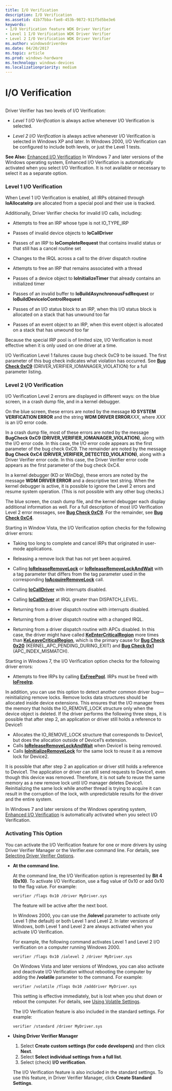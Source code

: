 ```yaml
---
title: I/O Verification
description: I/O Verification
ms.assetid: 41b77bba-fae8-453b-9872-911f5d5be3e6
keywords:
- I/O Verification feature WDK Driver Verifier
- Level 1 I/O Verification WDK Driver Verifier
- Level 2 I/O Verification WDK Driver Verifier
ms.author: windowsdriverdev
ms.date: 04/20/2017
ms.topic: article
ms.prod: windows-hardware
ms.technology: windows-devices
ms.localizationpriority: medium
---
```


# I/O Verification


## <span id="ddk_i_o_verification_tools"></span><span id="DDK_I_O_VERIFICATION_TOOLS"></span>


Driver Verifier has two levels of I/O Verification:

-   *Level 1 I/O Verification* is always active whenever I/O Verification is selected.

-   *Level 2 I/O Verification* is always active whenever I/O Verification is selected in Windows XP and later. In Windows 2000, I/O Verification can be configured to include both levels, or just the Level 1 tests.

**See Also:** [Enhanced I/O Verification](enhanced-i-o-verification.md) In Windows 7 and later versions of the Windows operating system, Enhanced I/O Verification is automatically activated when you select I/O Verification. It is not available or necessary to select it as a separate option.

### <span id="level_1_i_o_verification"></span><span id="LEVEL_1_I_O_VERIFICATION"></span>Level 1 I/O Verification

When Level 1 I/O Verification is enabled, all IRPs obtained through **IoAllocateIrp** are allocated from a special pool and their use is tracked.

Additionally, Driver Verifier checks for invalid I/O calls, including:

-   Attempts to free an IRP whose type is not IO\_TYPE\_IRP

-   Passes of invalid device objects to **IoCallDriver**

-   Passes of an IRP to **IoCompleteRequest** that contains invalid status or that still has a cancel routine set

-   Changes to the IRQL across a call to the driver dispatch routine

-   Attempts to free an IRP that remains associated with a thread

-   Passes of a device object to **IoInitializeTimer** that already contains an initialized timer

-   Passes of an invalid buffer to **IoBuildAsynchronousFsdRequest** or **IoBuildDeviceIoControlRequest**

-   Passes of an I/O status block to an IRP, when this I/O status block is allocated on a stack that has unwound too far

-   Passes of an event object to an IRP, when this event object is allocated on a stack that has unwound too far

Because the special IRP pool is of limited size, I/O Verification is most effective when it is only used on one driver at a time.

I/O Verification Level 1 failures cause bug check 0xC9 to be issued. The first parameter of this bug check indicates what violation has occurred. See [**Bug Check 0xC9**](https://msdn.microsoft.com/library/windows/hardware/ff560205) (DRIVER\_VERIFIER\_IOMANAGER\_VIOLATION) for a full parameter listing.

### <span id="level_2_i_o_verification"></span><span id="LEVEL_2_I_O_VERIFICATION"></span>Level 2 I/O Verification

I/O Verification Level 2 errors are displayed in different ways: on the blue screen, in a crash dump file, and in a kernel debugger.

On the blue screen, these errors are noted by the message **IO SYSTEM VERIFICATION ERROR** and the string **WDM DRIVER ERROR***XXX*, where *XXX* is an I/O error code.

In a crash dump file, most of these errors are noted by the message **BugCheck 0xC9 (DRIVER\_VERIFIER\_IOMANAGER\_VIOLATION)**, along with the I/O error code. In this case, the I/O error code appears as the first parameter of the bug check 0xC9. The remainder are noted by the message **Bug Check 0xC4 (DRIVER\_VERIFIER\_DETECTED\_VIOLATION)**, along with a Driver Verifier error code. In this case, the Driver Verifier error code appears as the first parameter of the bug check 0xC4.

In a kernel debugger (KD or WinDbg), these errors are noted by the message **WDM DRIVER ERROR** and a descriptive text string. When the kernel debugger is active, it is possible to ignore the Level 2 errors and resume system operation. (This is not possible with any other bug checks.)

The blue screen, the crash dump file, and the kernel debugger each display additional information as well. For a full description of most I/O Verification Level 2 error messages, see [**Bug Check 0xC9**](https://msdn.microsoft.com/library/windows/hardware/ff560205). For the remainder, see [**Bug Check 0xC4**](https://msdn.microsoft.com/library/windows/hardware/ff560187).

Starting in Window Vista, the I/O Verification option checks for the following driver errors:

-   Taking too long to complete and cancel IRPs that originated in user-mode applications.

-   Releasing a remove lock that has not yet been acquired.

-   Calling [**IoReleaseRemoveLock**](https://msdn.microsoft.com/library/windows/hardware/ff549560) or [**IoReleaseRemoveLockAndWait**](https://msdn.microsoft.com/library/windows/hardware/ff549567) with a tag parameter that differs from the tag parameter used in the corresponding [**IoAcquireRemoveLock**](https://msdn.microsoft.com/library/windows/hardware/ff548204) call.

-   Calling [**IoCallDriver**](https://msdn.microsoft.com/library/windows/hardware/ff548336) with interrupts disabled.

-   Calling [**IoCallDriver**](https://msdn.microsoft.com/library/windows/hardware/ff548336) at IRQL greater than DISPATCH\_LEVEL.

-   Returning from a driver dispatch routine with interrupts disabled.

-   Returning from a driver dispatch routine with a changed IRQL.

-   Returning from a driver dispatch routine with APCs disabled. In this case, the driver might have called [**KeEnterCriticalRegion**](https://msdn.microsoft.com/library/windows/hardware/ff552021) more times than [**KeLeaveCriticalRegion**](https://msdn.microsoft.com/library/windows/hardware/ff552964), which is the primary cause for [**Bug Check 0x20**](https://msdn.microsoft.com/library/windows/hardware/ff557421) (KERNEL\_APC\_PENDING\_DURING\_EXIT) and [**Bug Check 0x1**](https://msdn.microsoft.com/library/windows/hardware/ff557419) (APC\_INDEX\_MISMATCH).

Starting in Windows 7, the I/O Verification option checks for the following driver errors:

-   Attempts to free IRPs by calling [**ExFreePool**](https://msdn.microsoft.com/library/windows/hardware/ff544590). IRPs must be freed with [**IoFreeIrp**](https://msdn.microsoft.com/library/windows/hardware/ff549113).

In addition, you can use this option to detect another common driver bug—reinitializing remove locks. Remove locks data structures should be allocated inside device extensions. This ensures that the I/O manager frees the memory that holds the IO\_REMOVE\_LOCK structure only when the device object is deleted. If the driver performs the following three steps, it is possible that after step 2, an application or driver still holds a reference to Device1:

-   Allocates the IO\_REMOVE\_LOCK structure that corresponds to Device1, but does the allocation outside of Device1’s extension.
-   Calls [**IoReleaseRemoveLockAndWait**](https://msdn.microsoft.com/library/windows/hardware/ff549567) when Device1 is being removed.
-   Calls [**IoInitializeRemoveLock**](https://msdn.microsoft.com/library/windows/hardware/ff549324) for the same lock to reuse it as a remove lock for Device2.

It is possible that after step 2 an application or driver still holds a reference to Device1. The application or driver can still send requests to Device1, even though this device was removed. Therefore, it is not safe to reuse the same memory as a new remove lock until I/O manager deletes Device1. Reinitializing the same lock while another thread is trying to acquire it can result in the corruption of the lock, with unpredictable results for the driver and the entire system.

In Windows 7 and later versions of the Windows operating system, [Enhanced I/O Verification](enhanced-i-o-verification.md) is automatically activated when you select I/O Verification.

### <span id="activating_this_option"></span><span id="ACTIVATING_THIS_OPTION"></span>Activating This Option

You can activate the I/O Verification feature for one or more drivers by using Driver Verifier Manager or the Verifier.exe command line. For details, see [Selecting Driver Verifier Options](selecting-driver-verifier-options.md).

-   **At the command line.**

    At the command line, the I/O Verification option is represented by **Bit 4 (0x10)**. To activate I/O Verification, use a flag value of 0x10 or add 0x10 to the flag value. For example:

    ```
    verifier /flags 0x10 /driver MyDriver.sys
    ```

    The feature will be active after the next boot.

    In Windows 2000, you can use the **/iolevel** parameter to activate only Level 1 (the default) or both Level 1 and Level 2. In later versions of Windows, both Level 1 and Level 2 are always activated when you activate I/O Verification.

    For example, the following command activates Level 1 and Level 2 I/O verification on a computer running Windows 2000.

    ```
    verifier /flags 0x10 /iolevel 2 /driver MyDriver.sys
    ```

    On Windows Vista and later versions of Windows, you can also activate and deactivate I/O Verification without rebooting the computer by adding the **/volatile** parameter to the command. For example:

    ```
    verifier /volatile /flags 0x10 /adddriver MyDriver.sys
    ```

    This setting is effective immediately, but is lost when you shut down or reboot the computer. For details, see [Using Volatile Settings](using-volatile-settings.md).

    The I/O Verification feature is also included in the standard settings. For example:

    ```
    verifier /standard /driver MyDriver.sys
    ```

-   **Using Driver Verifier Manager**

    1.  Select **Create custom settings (for code developers)** and then click **Next**.
    2.  Select **Select individual settings from a full list**.
    3.  Select (check) **I/O verification**.

    The I/O Verification feature is also included in the standard settings. To use this feature, in Driver Verifier Manager, click **Create Standard Settings**.

 

 





